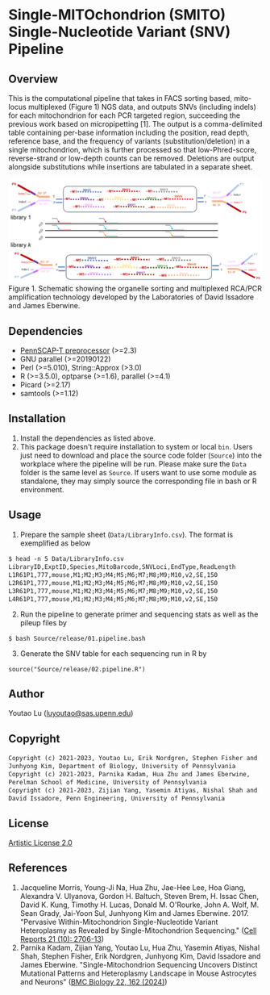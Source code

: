 # Single-MITOchondrion (SMITO) Single-Nucleotide Variant (SNV) Pipeline

## Overview
This is the computational pipeline that takes in FACS sorting based, mito-locus multiplexed (Figure 1) NGS data, and outputs SNVs (including indels) for each mitochondrion for each PCR targeted region, succeeding the previous work based on micropipetting [1]. The output is a comma-delimited table containing per-base information including the position, read depth, reference base, and the frequency of variants (substitution/deletion) in a single mitochondrion, which is further processed so that low-Phred-score, reverse-strand or low-depth counts can be removed. Deletions are output alongside substitutions while insertions are tabulated in a separate sheet. 


![Figure 1](multiplex.png)
Figure 1. Schematic showing the organelle sorting and multiplexed RCA/PCR amplification technology developed by the Laboratories of David Issadore and James Eberwine. 

## Dependencies
* [PennSCAP-T preprocessor](https://github.com/safisher/ngs) (>=2.3)
* GNU parallel (>=20190122)
* Perl (>=5.010), String::Approx (>3.0)
* R (>=3.5.0), optparse (>=1.6), parallel (>=4.1)
* Picard (>=2.17)
* samtools (>=1.12)

## Installation
1. Install the dependencies as listed above.
2. This package doesn't require installation to system or local `bin`. Users just need to download and place the source code folder (`Source`) into the workplace where the pipeline will be run. Please make sure the `Data` folder is the same level as `Source`. If users want to use some module as standalone, they may simply source the corresponding file in bash or R environment. 

## Usage
1. Prepare the sample sheet (`Data/LibraryInfo.csv`). The format is exemplified as below
```
$ head -n 5 Data/LibraryInfo.csv
LibraryID,ExptID,Species,MitoBarcode,SNVLoci,EndType,ReadLength
L1R61P1,777,mouse,M1;M2;M3;M4;M5;M6;M7;M8;M9;M10,v2,SE,150
L2R61P1,777,mouse,M1;M2;M3;M4;M5;M6;M7;M8;M9;M10,v2,SE,150
L3R61P1,777,mouse,M1;M2;M3;M4;M5;M6;M7;M8;M9;M10,v2,SE,150
L4R61P1,777,mouse,M1;M2;M3;M4;M5;M6;M7;M8;M9;M10,v2,SE,150
```

2. Run the pipeline to generate primer and sequencing stats as well as the pileup files by 
```
$ bash Source/release/01.pipeline.bash
``` 

3. Generate the SNV table for each sequencing run in R by
```
source("Source/release/02.pipeline.R")
```

## Author
Youtao Lu (<luyoutao@sas.upenn.edu>)

## Copyright
```
Copyright (c) 2021-2023, Youtao Lu, Erik Nordgren, Stephen Fisher and Junhyong Kim, Department of Biology, University of Pennsylvania
Copyright (c) 2021-2023, Parnika Kadam, Hua Zhu and James Eberwine, Perelman School of Medicine, University of Pennsylvania
Copyright (c) 2021-2023, Zijian Yang, Yasemin Atiyas, Nishal Shah and David Issadore, Penn Engineering, University of Pennsylvania
```

## License
[Artistic License 2.0](https://opensource.org/license/artistic-2-0/)

## References
1. Jacqueline Morris, Young-Ji Na, Hua Zhu, Jae-Hee Lee, Hoa Giang, Alexandra V. Ulyanova, Gordon H. Baltuch, Steven Brem, H. Issac Chen, David K. Kung, Timothy H. Lucas, Donald M. O'Rourke, John A. Wolf, M. Sean Grady, Jai-Yoon Sul, Junhyong Kim and James Eberwine. 2017. "Pervasive Within-Mitochondrion Single-Nucleotide Variant Heteroplasmy as Revealed by Single-Mitochondrion Sequencing." ([Cell Reports 21 (10): 2706-13](https://doi.org/10.1016/j.celrep.2017.11.031))
2. Parnika Kadam, Zijian Yang, Youtao Lu, Hua Zhu, Yasemin Atiyas, Nishal Shah, Stephen Fisher, Erik Nordgren, Junhyong Kim, David Issadore and James Eberwine. "Single-Mitochondrion Sequencing Uncovers Distinct Mutational Patterns and Heteroplasmy Landscape in Mouse Astrocytes and Neurons" ([BMC Biology 22, 162 (2024)](https://doi.org/10.1186/s12915-024-01953-7))
